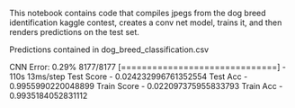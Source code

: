 This notebook contains code that compiles jpegs from the dog breed identification kaggle contest, creates a conv net model, trains it, and then renders predictions on the test set.  

Predictions contained in dog_breed_classification.csv

CNN Error: 0.29%
8177/8177 [==============================] - 110s 13ms/step
Test Score - 0.024232996761352554
Test Acc - 0.9955990220048899
Train Score - 0.022097375955833793
Train Acc - 0.9935184052831112